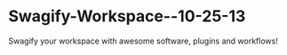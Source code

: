 Swagify-Workspace--10-25-13
===========================

Swagify your workspace with awesome software, plugins and workflows!

